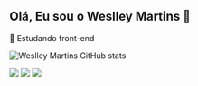 ## Olá, Eu sou o Weslley Martins 👋

🌱 Estudando front-end

![Weslley Martins GitHub stats](https://github-readme-stats.vercel.app/api?username=weslleymartinss&show_icons=true&theme=dark)

   <div>
       <img src="https://img.shields.io/badge/HTML5-E34F26?style=for-the-badge&logo=html5&logoColor=white"> 
       <img src="    https://img.shields.io/badge/CSS3-1572B6?style=for-the-badge&logo=css3&logoColor=white"> 
       <img src="https://img.shields.io/badge/JavaScript-323330?style=for-the-badge&logo=javascript&logoColor=F7DF1E"> 
       <div\>
